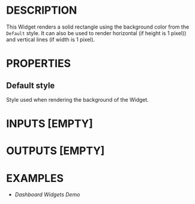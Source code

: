 # DESCRIPTION

This Widget renders a solid rectangle using the background color from the `Default` style. It can also be used to render horizontal (if height is 1 pixel)) and vertical lines (if width is 1 pixel).

# PROPERTIES

## Default style

Style used when rendering the background of the Widget.

# INPUTS [EMPTY]

# OUTPUTS [EMPTY]

# EXAMPLES

-   _Dashboard Widgets Demo_

